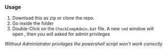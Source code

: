 ### Usage

1. Download this as zip or clone the repo.
2. Go inside the folder
3. Double-Click on the `CheckCompAdmin.bat` file. A new `cmd` window will open , then you will asked for admin privileges
   
 *Without Administrator privilages the powershell script won't work correctly*
